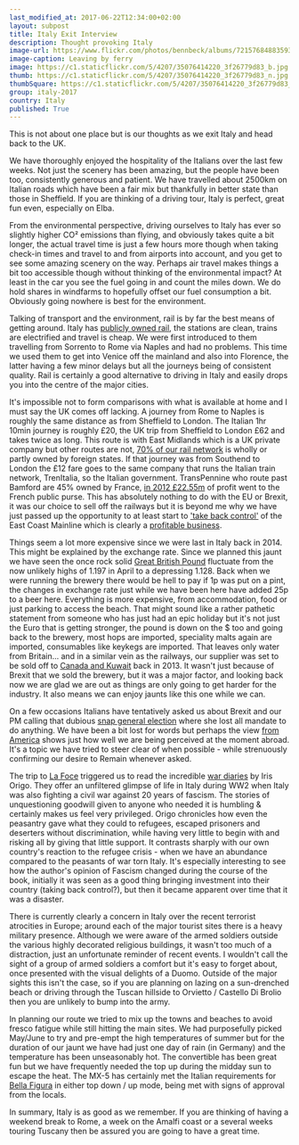 ```yaml
--- 
last_modified_at: 2017-06-22T12:34:00+02:00
layout: subpost
title: Italy Exit Interview
description: Thought provoking Italy
image-url: https://www.flickr.com/photos/bennbeck/albums/72157684883593195
image-caption: Leaving by ferry
image: https://c1.staticflickr.com/5/4207/35076414220_3f26779d83_b.jpg
thumb: https://c1.staticflickr.com/5/4207/35076414220_3f26779d83_n.jpg
thumbSquare: https://c1.staticflickr.com/5/4207/35076414220_3f26779d83_q.jpg
group: italy-2017
country: Italy
published: True
---
```


This is not about one place but is our thoughts as we exit Italy and head back to the UK.

We have thoroughly enjoyed the hospitality of the Italians over the last few weeks. Not just the scenery has been amazing, but the people have been too, 
consistently generous and patient. We have travelled about 2500km on Italian roads which have been a fair mix but thankfully in better state than those in Sheffield.
If you are thinking of a driving tour, Italy is perfect, great fun even, especially on Elba. 

From the environmental perspective, driving ourselves to Italy has ever so slightly higher CO² emissions than flying, and obviously takes quite a bit longer,
the actual travel time is just a few hours more though when taking check-in times and travel to and from airports into account, and you get to see some amazing scenery on the way. 
Perhaps air travel makes things a bit too accessible though without thinking of the environmental impact? At least in the car you see the fuel going in and 
count the miles down. We do hold shares in windfarms to hopefully offset our fuel consumption a bit. Obviously going nowhere is best for the environment.

Talking of transport and the environment, rail is by far the best means of getting around. Italy has [publicly owned rail](http://www.trenitalia.com/tcom-en), the stations are clean, 
trains are electrified and travel is cheap. We were first introduced to them travelling from Sorrento to Rome via Naples and had no problems. 
This time we used them to get into Venice off the mainland and also into Florence, the latter having a few minor delays but all the journeys
being of consistent quality. Rail is certainly a good alternative to driving in Italy and easily drops you into the centre of the major cities.

It's impossible not to form comparisons with what is available at home and I must say the UK comes off lacking. A journey from Rome to Naples is roughly the same distance as
from Sheffield to London. The Italian 1hr 10min journey is roughly £20, the UK trip from Sheffield to London £62 and takes
twice as long. This route is with East Midlands which is a UK private company but other routes are not, 
[70% of our rail network](https://www.rmt.org.uk/news/70-of-uk-rail-routes-now-owned-by-foreign-states/) is wholly or partly owned by foreign ‎states.
If that journey was from Southend to London the £12 fare goes to the same company that runs the Italian train network, TrenItalia, so the Italian government.
TransPennine who route past Bamford are 45% owned by France, [in 2012 £22.55m](http://www.huffingtonpost.co.uk/2015/08/18/foreign-state-owned-railway-british-train-companies-revenue_n_8003970.html)
of profit went to the French public purse. This has absolutely nothing to do with the EU or Brexit, it was our choice to sell off the railways
but it is beyond me why we have just passed up the opportunity to at least start to ['take back control'](http://www.express.co.uk/news/politics/681706/Boris-Johnson-vote-Brexit-take-back-control)
of the East Coast Mainline which is clearly a [profitable business](https://www.theguardian.com/uk-news/2013/oct/26/east-coast-mainline-why-privatise).

Things seem a lot more expensive since we were last in Italy back in 2014. This might be explained by the exchange rate. Since we planned this jaunt we
have seen the once rock solid [Great British Pound](http://www.xe.com/currencycharts/?from=GBP&to=EUR&view=1Y)
fluctuate from the now unlikely highs of 1.197 in April to a depressing 1.128. Back when we were running the brewery there would be hell to pay if 1p was put on a pint,
the changes in exchange rate just while we have been here have added 25p to a beer here. Everything is more expensive, from accommodation, food or just parking to access the beach.
That might sound like a rather pathetic statement from someone who has just had an epic holiday but it's not just the Euro that is getting stronger, the pound is down on the $ too
and going back to the brewery, most hops are imported, speciality malts again are imported, consumables like keykegs are imported. That leaves only water from Britain... and in a similar
vein as the railways, our supplier was set to be sold off to 
[Canada and Kuwait](http://www.telegraph.co.uk/finance/newsbysector/utilities/10093391/Why-foreign-funds-thirst-for-UK-water.html) back in 2013. It wasn't just because of Brexit 
that we sold the brewery, but it was a major factor, and looking back now we are glad we are out as things are only going to get harder for the industry. It also means we can enjoy
jaunts like this one while we can.

On a few occasions Italians have tentatively asked us about Brexit and our PM calling that dubious [snap general election](http://www.telegraph.co.uk/news/2017/06/09/election-results-2017-theresa-may-clings-power-needs-support/)
where she lost all mandate to do anything. We have been a bit lost for words but perhaps the view [from America](https://www.theguardian.com/tv-and-radio/2017/jun/12/john-oliver-theresa-may-lord-buckethead-brexit#img-1)
shows just how well we are being perceived at the moment abroad. It's a topic we have tried to steer clear of when possible - while strenuously confirming our desire to Remain whenever asked.

The trip to [La Foce](http://www.lafoce.com/) triggered us to read the incredible [war diaries](http://www.goodreads.com/book/show/835779.War_in_Val_d_Orcia) by Iris Origo. 
They offer an unfiltered 
glimpse of life in Italy during WW2 when Italy was also fighting a civil war against 20 years of fascism. The stories of unquestioning goodwill given to anyone who needed it is 
humbling & certainly
makes us feel very privileged. Origo chronicles how even the peasantry gave what they could to refugees, escaped prisoners and deserters without discrimination, while having very 
little to begin with and risking all by giving that little support. It contrasts sharply with our own country's reaction to the refugee crisis - when we have an abundance compared to 
the peasants of war torn Italy. 
It's especially interesting to see how the author's opinion of Fascism changed during the course of the book, initially it was seen as a good thing
bringing investment into their country (taking back control?), but then it became apparent over time that it was a disaster.

There is currently clearly a concern in Italy over the recent terrorist atrocities in Europe; around each of the major tourist sites there is a heavy military presence. 
Although we were aware of the armed soldiers outside the various highly decorated religious buildings, it wasn't too much of a distraction, just an unfortunate
reminder of recent events. I wouldn't call the sight of a group of armed soldiers a comfort but it's easy to forget about, once presented with the visual delights of a Duomo.
Outside of the major sights this isn't the case, so if you are planning on lazing on a sun-drenched beach or driving through the Tuscan hillside to Orvietto / Castello Di Brolio
then you are unlikely to bump into the army.

In planning our route we tried to mix up the towns and beaches to avoid fresco fatigue while still hitting the main sites. 
We had purposefully picked May/June to try and pre-empt the high temperatures of summer but for the duration of our jaunt we have had just one day of rain (in Germany) and the
temperature has been unseasonably hot. 
The convertible has been great fun but we have frequently needed the top up during the midday sun to escape the heat.
The MX-5 has certainly met the Italian requirements for [Bella Figura](http://www.eyeitalia.com/la-bella-figura-italy/) in either top down / up mode, being met with signs of approval
from the locals.

In summary, Italy is as good as we remember. If you are thinking of having a weekend break to Rome, a week on the Amalfi coast or a several weeks touring Tuscany then be assured
you are going to have a great time.
